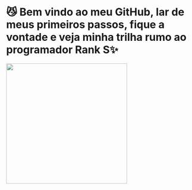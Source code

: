 

# 😼 Bem vindo ao meu GitHub, lar de meus primeiros passos, fique a vontade e veja minha trilha rumo ao programador Rank S✨

<img src = "tenor (1).gif" width = "325px" align = "rigth">
